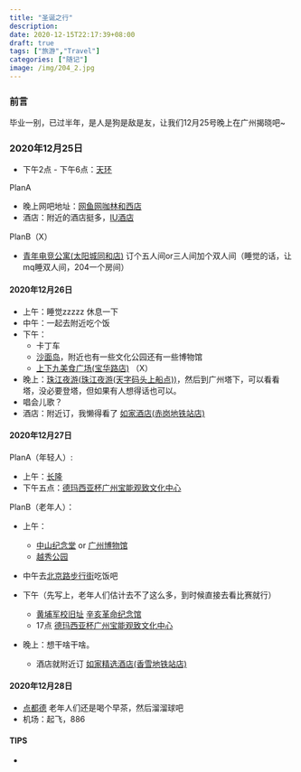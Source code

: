 ```yaml
---
title: "圣诞之行"
description: 
date: 2020-12-15T22:17:39+08:00
draft: true
tags: ["旅游","Travel"]
categories: ["随记"]
image: /img/204_2.jpg
---
```

### 前言
毕业一别，已过半年，是人是狗是敌是友，让我们12月25号晚上在广州揭晓吧~

### 2020年12月25日
 - 下午2点 - 下午6点：[天环](https://map.baidu.com/search/%E5%A4%A9%E7%8E%AFparc%20central/@12616040.61385098,2631776.562765,19z?querytype=s&da_src=shareurl&wd=%E5%A4%A9%E7%8E%AFparc%20central&c=257&src=0&pn=0&sug=0&l=19&b=(12615560.61385098,2631542.312765;12616520.61385098,2632010.812765)&from=webmap&biz_forward=%7B%22scaler%22:1,%22styles%22:%22pl%22%7D&device_ratio=1)

 PlanA
 - 晚上网吧地址：[网鱼网咖林和西店](https://map.baidu.com/poi/%E7%BD%91%E9%B1%BC%E7%BD%91%E5%92%96(%E5%B9%BF%E5%B7%9E%E6%9E%97%E5%92%8C%E8%A5%BF%E5%BA%97)/@12617918.506504612,2633314.5295772245,13.86z?uid=4e0d24fcaa0db4e395f08c10&ugc_type=3&ugc_ver=1&device_ratio=1&compat=1&querytype=detailConInfo&da_src=shareurl)
 - 酒店：附近的酒店挺多，[IU酒店](https://map.baidu.com/poi/IU%E9%85%92%E5%BA%97(%E6%9E%97%E5%92%8C%E8%A5%BF%E5%9C%B0%E9%93%81%E7%AB%99%E5%BA%97)/@12615930.427439565,2632926.836355677,17.99z?uid=ee927ac0f90ad6d9c26c14f5&ugc_type=3&ugc_ver=1&device_ratio=1&compat=1&querytype=detailConInfo&da_src=shareurl) 

 PlanB（X）
 - [青年电竞公寓(太阳城同和店)](https://map.baidu.com/search/%E9%9D%92%E5%B9%B4%E7%94%B5%E7%AB%9E%E5%85%AC%E5%AF%93(%E5%A4%AA%E9%98%B3%E5%9F%8E%E5%90%8C%E5%92%8C%E5%BA%97)/@12616391.115,2638508.02,19z?querytype=s&da_src=shareurl&wd=%E9%9D%92%E5%B9%B4%E7%94%B5%E7%AB%9E%E5%85%AC%E5%AF%93(%E5%A4%AA%E9%98%B3%E5%9F%8E%E5%90%8C%E5%92%8C%E5%BA%97)&c=257&src=0&wd2=%E5%B9%BF%E5%B7%9E%E5%B8%82%E7%99%BD%E4%BA%91%E5%8C%BA&pn=0&sug=1&l=13&b=(12601060.346341824,2626553.0302787717;12639369.674992206,2645248.780771171)&from=webmap&biz_forward=%7B%22scaler%22:1,%22styles%22:%22pl%22%7D&sug_forward=8710d134fec435ecdbd89154&device_ratio=1)
 订个五人间or三人间加个双人间（睡觉的话，让mq睡双人间，204一个房间）
#### 2020年12月26日
- 上午：睡觉zzzzz 休息一下
- 中午：一起去附近吃个饭
- 下午：
    - 卡丁车
    - [沙面岛](https://map.baidu.com/poi/%E6%B2%99%E9%9D%A2%E5%B2%9B/@12607204.371655975,2628784.7816068777,18.42z?uid=5211d21947800e417dc8761e&ugc_type=3&ugc_ver=1&device_ratio=1&compat=1&querytype=detailConInfo&da_src=shareurl)，附近也有一些文化公园还有一些博物馆
    - [上下九美食广场(宝华路店)](https://map.baidu.com/search/%E4%B8%8A%E4%B8%8B%E4%B9%9D%E7%BE%8E%E9%A3%9F%E5%B9%BF%E5%9C%BA(%E5%AE%9D%E5%8D%8E%E8%B7%AF%E5%BA%97)/@12606874.355,2629791.66,19z?querytype=s&da_src=shareurl&wd=%E4%B8%8A%E4%B8%8B%E4%B9%9D%E7%BE%8E%E9%A3%9F%E5%B9%BF%E5%9C%BA(%E5%AE%9D%E5%8D%8E%E8%B7%AF%E5%BA%97)&c=257&src=0&pn=0&sug=0&l=17&b=(12605596.361063762,2627940.4165022327;12609145.56828223,2629672.503566663)&from=webmap&biz_forward=%7B%22scaler%22:1,%22styles%22:%22pl%22%7D&device_ratio=1) （X）
- 晚上：[珠江夜游(珠江夜游(天字码头上船点))](https://map.baidu.com/poi/%E7%8F%A0%E6%B1%9F%E5%A4%9C%E6%B8%B8(%E5%A4%A9%E5%AD%97%E7%A0%81%E5%A4%B4%E4%B8%8A%E8%88%B9%E7%82%B9)/@12610139.667108374,2630149.6497728764,15.58z?uid=219b5af61f8dda89d618b755&ugc_type=3&ugc_ver=1&device_ratio=1&compat=1&querytype=detailConInfo&da_src=shareurl)，然后到广州塔下，可以看看塔，没必要登塔，但如果有人想得话也可以。
- 唱会儿歌？
- 酒店：附近订，我懒得看了 [如家酒店(赤岗地铁站店)](https://map.baidu.com/poi/%E5%A6%82%E5%AE%B6%E9%85%92%E5%BA%97(%E8%B5%A4%E5%B2%97%E5%9C%B0%E9%93%81%E7%AB%99%E5%BA%97)/@12615426.11,2629472.7,15z?uid=6a18f8e1f22175ccb04c49dc&ugc_type=3&ugc_ver=1&device_ratio=2&compat=1&querytype=detailConInfo&da_src=shareurl)
#### 2020年12月27日
PlanA（年轻人）:
- 上午：[长隆](https://map.baidu.com/poi/%E9%95%BF%E9%9A%86%E6%97%85%E6%B8%B8%E5%BA%A6%E5%81%87%E5%8C%BA/@12616180.132381737,2616024.1033677044,16.65z?uid=913a853bba1678e115a190a6&ugc_type=3&ugc_ver=1&device_ratio=1&compat=1&querytype=detailConInfo&da_src=shareurl)
- 下午五点：[德玛西亚杯广州宝能观致文化中心](https://map.baidu.com/search/%E5%B9%BF%E5%B7%9E%E5%AE%9D%E8%83%BD%E8%A7%82%E8%87%B4%E6%96%87%E5%8C%96%E4%B8%AD%E5%BF%83/@12633717.347873358,2637179.715,19z?querytype=s&da_src=shareurl&wd=%E5%B9%BF%E5%B7%9E%E5%AE%9D%E8%83%BD%E8%A7%82%E8%87%B4%E6%96%87%E5%8C%96%E4%B8%AD%E5%BF%83&c=257&src=0&wd2=%E5%B9%BF%E5%B7%9E%E5%B8%82%E9%BB%84%E5%9F%94%E5%8C%BA&pn=0&sug=1&l=14&b=(12595552.199562985,2624399.1463392884;12625528.30936566,2639028.112425281)&from=webmap&biz_forward=%7B%22scaler%22:1,%22styles%22:%22pl%22%7D&sug_forward=6b7c6280013cbef84f3a595d&device_ratio=1)

PlanB（老年人）：
- 上午：
    - [中山纪念堂](https://map.baidu.com/poi/%E4%B8%AD%E5%B1%B1%E7%BA%AA%E5%BF%B5%E5%A0%82/@12609416.21757878,2631984.92859,19z?uid=323b7bfa27cd1ad816a19044&ugc_type=3&ugc_ver=1&device_ratio=1&compat=1&querytype=detailConInfo&da_src=shareurl) or [广州博物馆](https://map.baidu.com/search/%E5%B9%BF%E5%B7%9E%E5%8D%9A%E7%89%A9%E9%A6%86/@12609513.65,2632497.07,19z?querytype=s&da_src=shareurl&wd=%E5%B9%BF%E5%B7%9E%E5%8D%9A%E7%89%A9%E9%A6%86&c=257&src=0&wd2=%E5%B9%BF%E5%B7%9E%E5%B8%82%E8%B6%8A%E7%A7%80%E5%8C%BA&pn=0&sug=1&l=17&b=(12608702.712948624,2631539.5689431992;12611265.158276875,2632790.688381406)&from=webmap&biz_forward=%7B%22scaler%22:2,%22styles%22:%22pl%22%7D&sug_forward=41572e004e7903b4b45f1e3c&device_ratio=1)
    - [越秀公园](https://map.baidu.com/poi/%E8%B6%8A%E7%A7%80%E5%85%AC%E5%9B%AD/@12609564.88064251,2633002.8810045877,17.29z?uid=8498b7da3441ea57e8e582e1&ugc_type=3&ugc_ver=1&device_ratio=1&compat=1&querytype=detailConInfo&da_src=shareurl)
- 中午去[北京路步行街](https://map.baidu.com/dir/%E8%B6%8A%E7%A7%80%E5%85%AC%E5%9B%AD/%E5%8C%97%E4%BA%AC%E8%B7%AF%E6%AD%A5%E8%A1%8C%E8%A1%97/@12609502.646629747,2631397.1950000003,16.36z?querytype=bse&c=257&singleType=0&poiType=0&isSingle=true&ptx=12609080.738813&pty=2633005.010926&wd=%E5%8C%97%E4%BA%AC%E8%B7%AF%E6%AD%A5%E8%A1%8C%E8%A1%97&name=%E8%B6%8A%E7%A7%80%E5%85%AC%E5%9B%AD&wd2=%E5%B9%BF%E5%B7%9E%E5%B8%82%E8%B6%8A%E7%A7%80%E5%8C%BA&sn=0$$8498b7da3441ea57e8e582e1$$12609080.738813,2633005.010926$$%E8%B6%8A%E7%A7%80%E5%85%AC%E5%9B%AD$$$$$$&exptype=dep&exptime=2020-12-16%2016:20&version=5&da_src=shareurl)吃饭吧

- 下午（先写上，老年人们估计去不了这么多，到时候直接去看比赛就行）
    - [黄埔军校旧址](https://map.baidu.com/poi/%E9%BB%84%E5%9F%94%E5%86%9B%E6%A0%A1%E6%97%A7%E5%9D%80%E7%BA%AA%E5%BF%B5%E9%A6%86/@12627246.704507736,2626296.97812,19z?uid=fa01e937bed4e44a764ff182&ugc_type=3&ugc_ver=1&device_ratio=1&compat=1&querytype=detailConInfo&da_src=shareurl) 
    [辛亥革命纪念馆](https://map.baidu.com/poi/%E8%BE%9B%E4%BA%A5%E9%9D%A9%E5%91%BD%E7%BA%AA%E5%BF%B5%E9%A6%86/@12626752.933623346,2624614.046565,19z?uid=43cee93301a30b7abd4842d8&ugc_type=3&ugc_ver=1&device_ratio=1&compat=1&querytype=detailConInfo&da_src=shareurl)
    - 17点 [德玛西亚杯广州宝能观致文化中心](https://map.baidu.com/search/%E5%B9%BF%E5%B7%9E%E5%AE%9D%E8%83%BD%E8%A7%82%E8%87%B4%E6%96%87%E5%8C%96%E4%B8%AD%E5%BF%83/@12633717.347873358,2637179.715,19z?querytype=s&da_src=shareurl&wd=%E5%B9%BF%E5%B7%9E%E5%AE%9D%E8%83%BD%E8%A7%82%E8%87%B4%E6%96%87%E5%8C%96%E4%B8%AD%E5%BF%83&c=257&src=0&wd2=%E5%B9%BF%E5%B7%9E%E5%B8%82%E9%BB%84%E5%9F%94%E5%8C%BA&pn=0&sug=1&l=14&b=(12595552.199562985,2624399.1463392884;12625528.30936566,2639028.112425281)&from=webmap&biz_forward=%7B%22scaler%22:1,%22styles%22:%22pl%22%7D&sug_forward=6b7c6280013cbef84f3a595d&device_ratio=1)
- 晚上：想干啥干啥。
    - 酒店就附近订 [如家精选酒店(香雪地铁站店)](https://map.baidu.com/poi/%E5%A6%82%E5%AE%B6%E7%B2%BE%E9%80%89%E9%85%92%E5%BA%97(%E9%A6%99%E9%9B%AA%E5%9C%B0%E9%93%81%E7%AB%99%E5%BA%97)/@12632329.58,2634877.5900000003,12z?uid=9c2e46eaa4d808d6233bf297&ugc_type=3&ugc_ver=1&device_ratio=2&compat=1&querytype=detailConInfo&da_src=shareurl)

#### 2020年12月28日
- [点都德](https://map.baidu.com/poi/%E7%82%B9%E9%83%BD%E5%BE%B7(%E6%B1%87%E8%83%9C%E6%A5%BC%E5%BA%97)/@12618557.763870394,2631510.170000001,14.94z?uid=f3a302d1f7dcebdd44e2743a&ugc_type=3&ugc_ver=1&device_ratio=2&compat=1&querytype=detailConInfo&da_src=shareurl)
老年人们还是喝个早茶，然后溜溜球吧
- 机场：起飞，886

#### TIPS
- 
